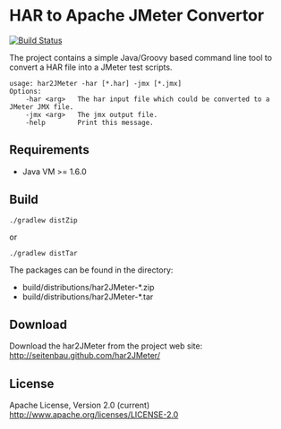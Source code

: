 # HAR to Apache JMeter Convertor

[![Build Status](https://buildhive.cloudbees.com/job/Seitenbau/job/har2JMeter/badge/icon)](https://buildhive.cloudbees.com/job/Seitenbau/job/har2JMeter/)

The project contains a simple Java/Groovy based command line tool 
to convert a HAR file into a JMeter test scripts.

	usage: har2JMeter -har [*.har] -jmx [*.jmx]
	Options:
 		-har <arg>   The har input file which could be converted to a JMeter JMX file.
 		-jmx <arg>   The jmx output file.
 		-help	     Print this message.

## Requirements

 - Java VM >= 1.6.0

## Build

	./gradlew distZip
	
or
	
	./gradlew distTar

The packages can be found in the directory:

 - build/distributions/har2JMeter-*.zip 
 - build/distributions/har2JMeter-*.tar
 
## Download

Download the har2JMeter from the project web site: 
http://seitenbau.github.com/har2JMeter/

## License

Apache License, Version 2.0 (current)
http://www.apache.org/licenses/LICENSE-2.0